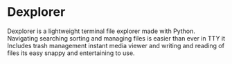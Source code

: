 # Dexplorer
Dexplorer is a lightweight terminal file explorer made with  Python. Navigating searching sorting and managing files is easier than ever in TTY it Includes trash management instant media viewer and writing and reading of files its easy snappy and entertaining to use.
